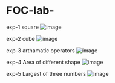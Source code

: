 # FOC-lab-
exp-1 square 
![image](https://user-images.githubusercontent.com/112853892/214482093-6dfdbf4d-fd57-4549-a334-980bfa12d4a6.png)

exp-2 cube 
![image](https://user-images.githubusercontent.com/112853892/214482614-dc799ae2-a09a-4e92-89ba-2d6e3eb469a3.png)

exp-3 arthamatic operators 
![image](https://user-images.githubusercontent.com/112853892/214484826-53c1d9db-df8c-4be6-9bdb-bad62cf8f102.png)

exp-4 Area of different shape
![image](https://user-images.githubusercontent.com/112853892/214485045-23f8e351-8b45-41e0-bcdd-2b43d4b79e91.png)

exp-5 Largest of three numbers 
![image](https://user-images.githubusercontent.com/112853892/214488179-46945e92-458e-460c-9a8d-87b7c7d31f0e.png)
